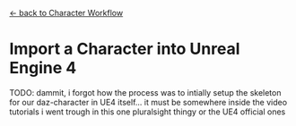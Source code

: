 [<- back to Character Workflow](CharacterWorkflow.md#5-export-the-character-daz3d)

# Import a Character into Unreal Engine 4

TODO: dammit, i forgot how the process was to intially setup the skeleton for our daz-character in UE4 itself... it must be somewhere inside the video tutorials i went trough in this one pluralsight thingy or the UE4 official ones

